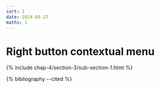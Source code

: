 ```yaml
---
sort: 1
date: 2024-03-27
maths: 1
---
```


# Right button contextual menu

{% include chap-4/section-3/sub-section-1.html %}

{% bibliography --cited %}

